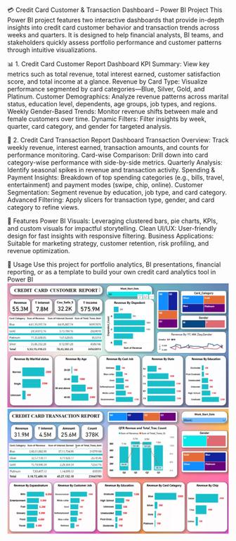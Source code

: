 💳 Credit Card Customer & Transaction Dashboard – Power BI Project
This Power BI project features two interactive dashboards that provide in-depth insights into credit card customer behavior and transaction trends across weeks and quarters. It is designed to help financial analysts, BI teams, and stakeholders quickly assess portfolio performance and customer patterns through intuitive visualizations.

📊 1. Credit Card Customer Report Dashboard
  KPI Summary: View key metrics such as total revenue, total interest earned, customer satisfaction score, and total income at a glance.
  Revenue by Card Type: Visualize performance segmented by card categories—Blue, Silver, Gold, and Platinum.
  Customer Demographics: Analyze revenue patterns across marital status, education level, dependents, age groups, job types, and regions.
  Weekly Gender-Based Trends: Monitor revenue shifts between male and female customers over time.
  Dynamic Filters: Filter insights by week, quarter, card category, and gender for targeted analysis.

💼 2. Credit Card Transaction Report Dashboard
  Transaction Overview: Track weekly revenue, interest earned, transaction amounts, and counts for performance monitoring.
  Card-wise Comparison: Drill down into card category-wise performance with side-by-side metrics.
  Quarterly Analysis: Identify seasonal spikes in revenue and transaction activity.
  Spending & Payment Insights: Breakdown of top spending categories (e.g., bills, travel, entertainment) and payment modes (swipe, chip, online).
  Customer Segmentation: Segment revenue by education, job type, and card category.
  Advanced Filtering: Apply slicers for transaction type, gender, and card category to refine views.

🔧 Features
  Power BI Visuals: Leveraging clustered bars, pie charts, KPIs, and custom visuals for impactful storytelling.
  Clean UI/UX: User-friendly design for fast insights with responsive filtering.
  Business Applications: Suitable for marketing strategy, customer retention, risk profiling, and revenue optimization.

🚀 Usage
  Use this project for portfolio analytics, BI presentations, financial reporting, or as a template to build your own credit card analytics tool in Power BI
  ![image alt](https://github.com/manishsapkar/Credit-Card-Weekly-Dashboard/blob/4453026ccefb2a902407a32a1bd5fa33a951a0ea/Credit%20Card%20Weekly%20Customer%20Report.jpg)
  ![image alt](https://github.com/manishsapkar/Credit-Card-Weekly-Dashboard/blob/0deb1db4b0985ff2f71df10f35b78cca074ff5f8/Credit%20Card%20Weekly%20Transaction%20Report.jpg)
